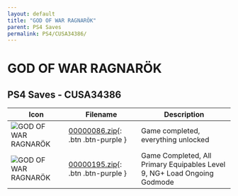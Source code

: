 ```yaml
---
layout: default
title: "GOD OF WAR RAGNARÖK"
parent: PS4 Saves
permalink: PS4/CUSA34386/
---
```

# GOD OF WAR RAGNARÖK

## PS4 Saves - CUSA34386

| Icon | Filename | Description |
|------|----------|-------------|
| ![GOD OF WAR RAGNARÖK](icon0.png) | [00000086.zip](00000086.zip){: .btn .btn-purple } | Game completed, everything unlocked |
| ![GOD OF WAR RAGNARÖK](icon0.png) | [00000195.zip](00000086.zip){: .btn .btn-purple } | Game Completed, All Primary Equipables Level 9, NG+ Load Ongoing Godmode |